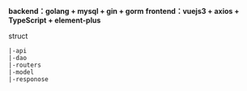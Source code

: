 **backend：golang + mysql + gin + gorm**
**frontend：vuejs3 + axios + TypeScript + element-plus**  

struct
```
|-api
|-dao
|-routers
|-model
|-responose
```
